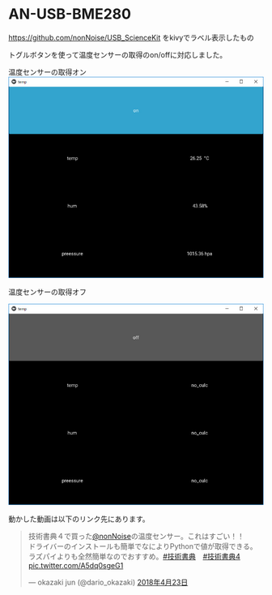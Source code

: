 # AN-USB-BME280

https://github.com/nonNoise/USB_ScienceKit をkivyでラベル表示したもの

トグルボタンを使って温度センサーの取得のon/offに対応しました。<br>

温度センサーの取得オン
![on](./image/on.jpg "on")

温度センサーの取得オフ

![on](./image/off.jpg "on")

動かした動画は以下のリンク先にあります。
<blockquote class="twitter-tweet" data-lang="ja"><p lang="ja" dir="ltr">技術書典４で買った<a href="https://twitter.com/nonNoise?ref_src=twsrc%5Etfw">@nonNoise</a>の温度センサー。これはすごい！！<br>ドライバーのインストールも簡単でなによりPythonで値が取得できる。<br>ラズパイよりも全然簡単なのでおすすめ。<a href="https://twitter.com/hashtag/%E6%8A%80%E8%A1%93%E6%9B%B8%E5%85%B8?src=hash&amp;ref_src=twsrc%5Etfw">#技術書典</a>　<a href="https://twitter.com/hashtag/%E6%8A%80%E8%A1%93%E6%9B%B8%E5%85%B84?src=hash&amp;ref_src=twsrc%5Etfw">#技術書典4</a> <a href="https://t.co/A5dq0sgeG1">pic.twitter.com/A5dq0sgeG1</a></p>&mdash; okazaki jun (@dario_okazaki) <a href="https://twitter.com/dario_okazaki/status/988445093907415041?ref_src=twsrc%5Etfw">2018年4月23日</a></blockquote>
<script async src="https://platform.twitter.com/widgets.js" charset="utf-8"></script>
